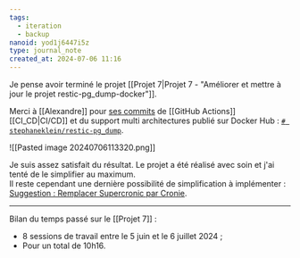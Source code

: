 ```yaml
---
tags:
  - iteration
  - backup
nanoid: yod1j6447i5z
type: journal_note
created_at: 2024-07-06 11:16
---
```

Je pense avoir terminé le projet [[Projet 7|Projet 7 - "Améliorer et mettre à jour le projet restic-pg_dump-docker"]].

Merci à [[Alexandre]] pour [ses commits](https://github.com/stephane-klein/restic-pg_dump-docker/commits/master/) de [[GitHub Actions]] [[CI_CD|CI/CD]] et du support multi architectures publié sur Docker Hub : [`# stephaneklein/restic-pg_dump`](https://hub.docker.com/layers/stephaneklein/restic-pg_dump/20240706_1110/images/sha256-830286598c580aaa82d74714a71b592f3b1fffbfac703c53887085342bb05bee?context=repo).

![[Pasted image 20240706113320.png]]

Je suis assez satisfait du résultat. Le projet a été réalisé avec soin et j'ai tenté de le simplifier au maximum.  
Il reste cependant une dernière possibilité de simplification à implémenter : [Suggestion : Remplacer Supercronic par Cronie](https://github.com/stephane-klein/restic-pg_dump-docker/issues/3).

---
Bilan du temps passé sur le [[Projet 7]] :

- 8 sessions de travail entre le 5 juin et le 6 juillet 2024 ;
- Pour un total de 10h16.
